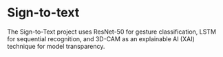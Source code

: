 # Sign-to-text
The Sign-to-Text project uses ResNet-50 for gesture classification, LSTM for sequential recognition, and 3D-CAM as an explainable AI (XAI) technique for model transparency. 
